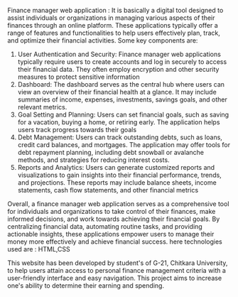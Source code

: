 Finance manager web application : It is basically a digital tool designed to assist individuals or organizations in managing various aspects of their finances through an online platform.
These applications typically offer a range of features and functionalities to help users effectively plan, track, and optimize their financial activities. Some key components are:

1. User Authentication and Security: Finance manager web applications typically require users to create accounts and log in securely to access their financial data. They often employ encryption and other security measures to protect sensitive information
2. Dashboard: The dashboard serves as the central hub where users can view an overview of their financial health at a glance. It may include summaries of income, expenses, investments, savings goals, and other relevant metrics.
3. Goal Setting and Planning: Users can set financial goals, such as saving for a vacation, buying a home, or retiring early. The application helps users track progress towards their goals
4. Debt Management: Users can track outstanding debts, such as loans, credit card balances, and mortgages. The application may offer tools for debt repayment planning, including debt snowball or avalanche methods, and strategies for reducing interest costs.
5. Reports and Analytics: Users can generate customized reports and visualizations to gain insights into their financial performance, trends, and projections. These reports may include balance sheets, income statements, cash flow statements, and other financial metrics


Overall, a finance manager web application serves as a comprehensive tool for individuals and organizations to take control of their finances, make informed decisions, and work towards achieving their financial goals. By centralizing financial data, automating routine tasks,
and providing actionable insights, these applications empower users to manage their money more effectively and achieve financial success. here technologies used are : HTML,CSS

This website has been developed by  student's of G-21, Chitkara University,  to help users attain access to personal finance management criteria with a user-friendly interface and easy navigation.
This project aims to increase one's ability to determine their earning and spending.
